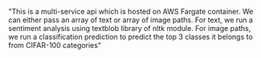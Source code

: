 "This is a multi-service api which is hosted on AWS Fargate container. We can either pass an array of text or array of image paths. For text, we run a sentiment analysis using textblob library of nltk module. For image paths, we run a classification prediction to predict the top 3 classes it belongs to from CIFAR-100 categories" 
